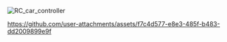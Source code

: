 
![RC_car_controller](https://github.com/user-attachments/assets/85825f66-8340-4acf-9021-41086181fc1d)





https://github.com/user-attachments/assets/f7c4d577-e8e3-485f-b483-dd2009899e9f


